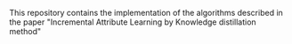 This repository contains the implementation of the algorithms described in the paper "Incremental Attribute Learning by Knowledge distillation method"
